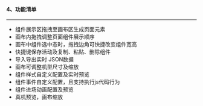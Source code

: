 #### 4、功能清单
***
- 组件展示区拖拽至画布区生成页面元素
- 画布内拖拽调整页面组件展示顺序
- 画布中组件选中态时，拖拽边角可快捷改变组件宽高
- 快捷键保存活动及复制、粘贴、删除组件
- 导入导出实时 JSON数据
- 画布可调整机型尺寸及缩放
- 组件样式自定义配置及实时预览
- 组件事件自定义配置，且支持执行js代码行为
- 组件进场动画配置及预览
- 真机预览，画布缩放